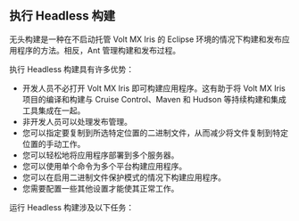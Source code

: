 ## 执行 Headless 构建
无头构建是一种在不启动托管 Volt MX Iris 的 Eclipse 环境的情况下构建和发布应用程序的方法。相反，Ant 管理构建和发布过程。

执行 Headless 构建具有许多优势：
* 开发人员不必打开 Volt MX Iris 即可构建应用程序。这有助于将 Volt MX Iris 项目的编译和构建与 Cruise Control、Maven 和 Hudson 等持续构建和集成工具集成在一起。
* 非开发人员可以处理发布管理。
* 您可以指定要复制到所选特定位置的二进制文件，从而减少将文件复制到特定位置的手动工作。
* 您可以轻松地将应用程序部署到多个服务器。
* 您可以使用单个命令为多个平台构建应用程序。
* 您可以在启用二进制文件保护模式的情况下构建应用程序。
* 您需要配置一些其他设置才能使其正常工作。

运行 Headless 构建涉及以下任务：
